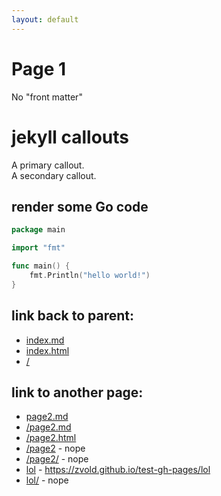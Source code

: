 ```yaml
---
layout: default
---
```

# Page 1

No "front matter"

# jekyll callouts

<div class="callout callout-primary" markdown="span">
A primary callout.
</div>

<div class="callout callout-secondary" markdown="span">
A secondary callout.
</div>

## render some Go code

```go
package main

import "fmt"

func main() {
	fmt.Println("hello world!")
}
```

## link back to parent:

- [index.md](index.md)
- [index.html](index.html)
- [/](/)

## link to another page:

- [page2.md](page2.md)
- [/page2.md](/page2.md)
- [/page2.html](/page2.html)
- [/page2](/lol) - nope
- [/page2/](/lol/) - nope
- [lol](lol) - https://zvold.github.io/test-gh-pages/lol
- [lol/](lol/) - nope

